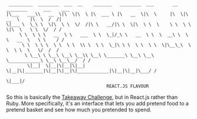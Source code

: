 ```
 _________  ________  ___  __    _______   ________  ___       __   ________      ___    ___ 
|\___   ___\\   __  \|\  \|\  \ |\  ___ \ |\   __  \|\  \     |\  \|\   __  \    |\  \  /  /|
\|___ \  \_\ \  \|\  \ \  \/  /|\ \   __/|\ \  \|\  \ \  \    \ \  \ \  \|\  \   \ \  \/  / /
     \ \  \ \ \   __  \ \   ___  \ \  \_|/_\ \   __  \ \  \  __\ \  \ \   __  \   \ \    / / 
      \ \  \ \ \  \ \  \ \  \\ \  \ \  \_|\ \ \  \ \  \ \  \|\__\_\  \ \  \ \  \   \/  /  /  
       \ \__\ \ \__\ \__\ \__\\ \__\ \_______\ \__\ \__\ \____________\ \__\ \__\__/  / /    
        \|__|  \|__|\|__|\|__| \|__|\|_______|\|__|\|__|\|____________|\|__|\|__|\___/ /     
                                                                                \|___|/      
                                      REACT.JS FLAVOUR
```

So this is basically the [Takeaway Challenge](https://github.com/wemmm/takeaway-challenge), but in React.js rather than Ruby. More specifically, it's an interface that lets you add pretend food to a pretend basket and see how much you pretended to spend.



